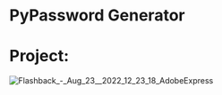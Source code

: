 # PyPassword Generator

# Project:

![Flashback_-_Aug_23__2022_12_23_18_AdobeExpress](https://user-images.githubusercontent.com/108231138/186101764-32c74c0f-01a7-44d6-bf37-5532a19818a1.gif)
